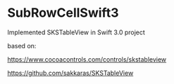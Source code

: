# SubRowCellSwift3
Implemented SKSTableView in Swift 3.0 project

based on: 

https://www.cocoacontrols.com/controls/skstableview

https://github.com/sakkaras/SKSTableView
